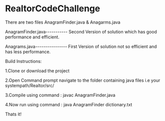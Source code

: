 # RealtorCodeChallenge
There are two files AnagramFinder.java & Anagarms.java

AnagramFinder.java----------- Second Version of solution which has good performance and efficient.

Anagrams.java---------------- First Version of solution not so efficient and has less performance.

Build Instructions:

1.Clone or download the project

2.Open Command prompt navigate to the folder containing java files i.e your systempath/Realtor/src/

3.Compile using command : javac AnagramFinder.java

4.Now run using command : java AnagramFinder dictionary.txt

Thats it!
